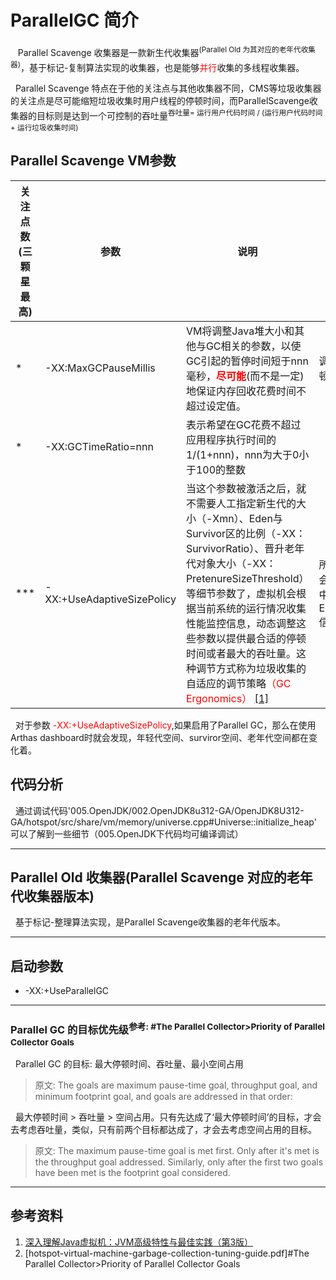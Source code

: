 # ParallelGC 简介
&nbsp;&nbsp; Parallel Scavenge 收集器是一款新生代收集器<sup>(Parallel Old 为其对应的老年代收集器)</sup>，基于标记-复制算法实现的收集器，也是能够<font color="red">并行</font>收集的多线程收集器。

&nbsp;&nbsp;Parallel Scavenge 特点在于他的关注点与其他收集器不同，CMS等垃圾收集器的关注点是尽可能缩短垃圾收集时用户线程的停顿时间，而ParallelScavenge收集器的目标则是达到一个可控制的吞吐量<sup>吞吐量= 运行用户代码时间 / (运行用户代码时间 + 运行垃圾收集时间)</sup>

## Parallel Scavenge VM参数
|关注点数(三颗星最高)|参数|说明|备注|
|---|---|---|---|
|*|-XX:MaxGCPauseMillis|VM将调整Java堆大小和其他与GC相关的参数，以使GC引起的暂停时间短于nnn毫秒，<font color="red">**尽可能**</font>(而不是一定)地保证内存回收花费时间不超过设定值。|调整最大停顿时间|
|*|-XX:GCTimeRatio=nnn|表示希望在GC花费不超过应用程序执行时间的1/(1+nnn)，nnn为大于0小于100的整数||
|***|-XX:+UseAdaptiveSizePolicy|当这个参数被激活之后，就不需要人工指定新生代的大小（-Xmn）、Eden与Survivor区的比例（-XX：SurvivorRatio）、晋升老年代对象大小（-XX：PretenureSizeThreshold）等细节参数了，虚拟机会根据当前系统的运行情况收集性能监控信息，动态调整这些参数以提供最合适的停顿时间或者最大的吞吐量。这种调节方式称为垃圾收集的自适应的调节策略<font color="red">（GC Ergonomics） [[1]](http://download.oracle.com/javase/1.5.0/docs/guide/vm/gc-ergonomics.html)</font>|所以有时候会在GC日志中看到Ergonomics信息|

&nbsp;&nbsp;对于参数 <font color="red">-XX:+UseAdaptiveSizePolicy</font>,如果启用了Parallel GC，那么在使用Arthas dashboard时就会发现，年轻代空间、surviror空间、老年代空间都在变化着。

## 代码分析
&nbsp;&nbsp;通过调试代码'005.OpenJDK/002.OpenJDK8u312-GA/OpenJDK8U312-GA/hotspot/src/share/vm/memory/universe.cpp#Universe::initialize_heap' 可以了解到一些细节（005.OpenJDK下代码均可编译调试）

---

## Parallel Old 收集器(Parallel Scavenge 对应的老年代收集器版本)
&nbsp;&nbsp;基于标记-整理算法实现，是Parallel Scavenge收集器的老年代版本。

---

## 启动参数
+ -XX:+UseParallelGC

---

### Parallel GC 的目标优先级<sup>参考: #The Parallel Collector>Priority of Parallel Collector Goals</sup>
&nbsp;&nbsp;Parallel GC 的目标: 最大停顿时间、吞吐量、最小空间占用
> 原文: The goals are maximum pause-time goal, throughput goal, and minimum footprint goal, and goals are addressed in that order:

&nbsp;&nbsp;最大停顿时间 > 吞吐量 > 空间占用。只有先达成了‘最大停顿时间’的目标，才会去考虑吞吐量，类似，只有前两个目标都达成了，才会去考虑空间占用的目标。
> 原文: The maximum pause-time goal is met first. Only after it's met is the throughput goal addressed. Similarly, only after the first two goals have been met is the footprint goal considered.

---

## 参考资料
1. [深入理解Java虚拟机：JVM高级特性与最佳实践（第3版）](../../../006.BOOKs/%E6%B7%B1%E5%85%A5%E7%90%86%E8%A7%A3Java%E8%99%9A%E6%8B%9F%E6%9C%BA.pdf)
2. [hotspot-virtual-machine-garbage-collection-tuning-guide.pdf]#The Parallel Collector>Priority of Parallel Collector Goals
